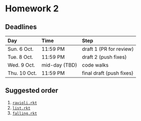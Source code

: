 # Homework 2

## Deadlines

| Day          | Time                     | Step                     |
| :----------- | :----------------------- | :----------------------- |
| Sun. 6 Oct.  | 11:59 PM                 | draft 1 (PR for review)  |
| Tue. 8 Oct.  | 11:59 PM                 | draft 2 (push fixes)     |
| Wed. 9 Oct.  | mid-day (TBD)            | code walks               |
| Thu. 10 Oct. | 11:59 PM                 | final draft (push fixes) |

## Suggested order

 1. [`ravioli.rkt`](ravioli.rkt)
 2. [`list.rkt`](list.rkt)
 3. [`falling.rkt`](falling.rkt)


